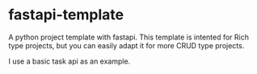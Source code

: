 # fastapi-template
A python project template with fastapi. This template is intented for Rich type projects, but you can easily adapt it for more CRUD type projects.

I use a basic task api as an example.
